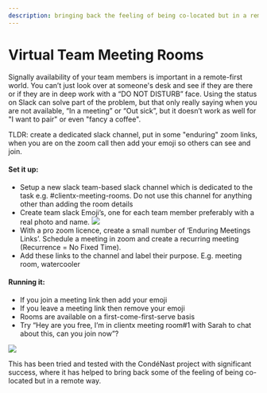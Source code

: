 ```yaml
---
description: bringing back the feeling of being co-located but in a remote way
---
```


# Virtual Team Meeting Rooms

Signally availability of your team members is important in a remote-first world.  You can’t just look over at someone's desk and see if they are there or if they are in deep work with a “DO NOT DISTURB” face.  Using the status on Slack can solve part of the problem, but that only really saying when you are not available, “In a meeting” or “Out sick”, but it doesn’t work as well for "I want to pair" or even "fancy a coffee". 

TLDR: create a dedicated slack channel, put in some "enduring" zoom links, when you are on the zoom call then add your emoji so others can see and join.  

#### Set it up:

* Setup a new slack team-based slack channel which is dedicated to the task e.g. \#clientx-meeting-rooms.  Do not use this channel for anything other than adding the room details 
* Create team slack Emoji’s, one for each team member preferably with a real photo and name.  ![](https://lh5.googleusercontent.com/IfKqWYCnJgonsBRSdzpAqKBw0qrRmreAwFDEvZuGltE8DAOGfSDDoOYIIVrJ4kvXp8F0w0od1cbv1KFOaSfLLA1a3wRHFtCTPL-hmwDDeC7ALnt5uiI7EzQK0YulmKWNQ_YvJhYQ)
* With a pro zoom licence, create a small number of ‘Enduring Meetings Links’. Schedule a meeting in zoom and create a recurring meeting \(Recurrence = No Fixed Time\).
* Add these links to the channel and label their purpose. E.g. meeting room, watercooler

#### Running it:

* If you join a meeting link then add your emoji
* If you leave a meeting link then remove your emoji 
* Rooms are available on a first-come-first-serve basis
* Try “Hey are you free, I’m in clientx meeting room\#1 with Sarah to chat about this, can you join now”?  

![](https://lh6.googleusercontent.com/vzDoH94vyTa58RO8eGBY7-CKQ-CSoHyL68QdPyl9xsltQ7XiyR8rxW9JBoQkqdC14K4QoUmpVK-dKz1kUiNRurH01sJG5yLc-ISBpFevM1puKpjPyQeRksv61kq16bfeMTS7q4Wj)

This has been tried and tested with the CondéNast project with significant success, where it has helped to bring back some of the feeling of being co-located but in a remote way. 

